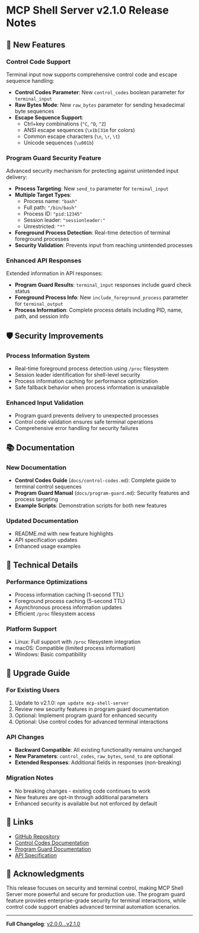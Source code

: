 # MCP Shell Server v2.1.0 Release Notes

## 🎉 New Features

### Control Code Support
Terminal input now supports comprehensive control code and escape sequence handling:

- **Control Codes Parameter**: New `control_codes` boolean parameter for `terminal_input`
- **Raw Bytes Mode**: New `raw_bytes` parameter for sending hexadecimal byte sequences
- **Escape Sequence Support**: 
  - Ctrl+key combinations (`^C`, `^D`, `^Z`)
  - ANSI escape sequences (`\x1b[31m` for colors)
  - Common escape characters (`\n`, `\r`, `\t`)
  - Unicode sequences (`\u001b`)

### Program Guard Security Feature
Advanced security mechanism for protecting against unintended input delivery:

- **Process Targeting**: New `send_to` parameter for `terminal_input`
- **Multiple Target Types**:
  - Process name: `"bash"`
  - Full path: `"/bin/bash"`
  - Process ID: `"pid:12345"`
  - Session leader: `"sessionleader:"`
  - Unrestricted: `"*"`
- **Foreground Process Detection**: Real-time detection of terminal foreground processes
- **Security Validation**: Prevents input from reaching unintended processes

### Enhanced API Responses
Extended information in API responses:

- **Program Guard Results**: `terminal_input` responses include guard check status
- **Foreground Process Info**: New `include_foreground_process` parameter for `terminal_output`
- **Process Information**: Complete process details including PID, name, path, and session info

## 🛡️ Security Improvements

### Process Information System
- Real-time foreground process detection using `/proc` filesystem
- Session leader identification for shell-level security
- Process information caching for performance optimization
- Safe fallback behavior when process information is unavailable

### Enhanced Input Validation
- Program guard prevents delivery to unexpected processes
- Control code validation ensures safe terminal operations
- Comprehensive error handling for security failures

## 📚 Documentation

### New Documentation
- **Control Codes Guide** (`docs/control-codes.md`): Complete guide to terminal control sequences
- **Program Guard Manual** (`docs/program-guard.md`): Security features and process targeting
- **Example Scripts**: Demonstration scripts for both new features

### Updated Documentation
- README.md with new feature highlights
- API specification updates
- Enhanced usage examples

## 🔧 Technical Details

### Performance Optimizations
- Process information caching (1-second TTL)
- Foreground process caching (5-second TTL)
- Asynchronous process information updates
- Efficient `/proc` filesystem access

### Platform Support
- Linux: Full support with `/proc` filesystem integration
- macOS: Compatible (limited process information)
- Windows: Basic compatibility

## 🚀 Upgrade Guide

### For Existing Users
1. Update to v2.1.0: `npm update mcp-shell-server`
2. Review new security features in program guard documentation
3. Optional: Implement program guard for enhanced security
4. Optional: Use control codes for advanced terminal interactions

### API Changes
- **Backward Compatible**: All existing functionality remains unchanged
- **New Parameters**: `control_codes`, `raw_bytes`, `send_to` are optional
- **Extended Responses**: Additional fields in responses (non-breaking)

### Migration Notes
- No breaking changes - existing code continues to work
- New features are opt-in through additional parameters
- Enhanced security is available but not enforced by default

## 🔗 Links

- [GitHub Repository](https://github.com/mako10k/mcp-shell-server)
- [Control Codes Documentation](docs/control-codes.md)
- [Program Guard Documentation](docs/program-guard.md)
- [API Specification](docs/specification.md)

## 🙏 Acknowledgments

This release focuses on security and terminal control, making MCP Shell Server more powerful and secure for production use. The program guard feature provides enterprise-grade security for terminal interactions, while control code support enables advanced terminal automation scenarios.

---

**Full Changelog**: [v2.0.0...v2.1.0](https://github.com/mako10k/mcp-shell-server/compare/v2.0.0...v2.1.0)
